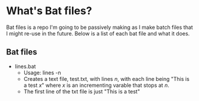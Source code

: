 # What's Bat files?
Bat files is a repo I'm going to be passively making as I make batch files that I might re-use in the future. Below is a list of each bat file and what it does.

## Bat files
- lines.bat
	- Usage: lines -n
	- Creates a text file, test.txt, with lines *n*, with each line being "This is a test *x*" where *x* is an incrementing varable that stops at *n*.
	- The first line of the txt file is just "This is a test" 